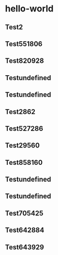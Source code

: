 # hello-world

## Test2
## Test551806
## Test820928
## Testundefined
## Testundefined
## Test2862
## Test527286
## Test29560
## Test858160
## Testundefined
## Testundefined
## Test705425
## Test642884
## Test643929
